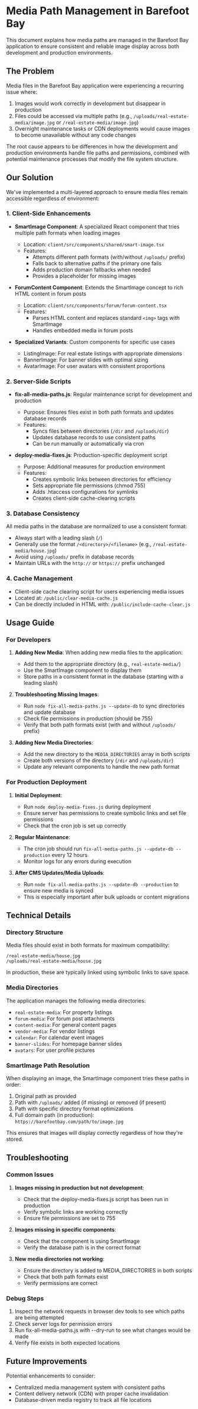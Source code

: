 # Media Path Management in Barefoot Bay

This document explains how media paths are managed in the Barefoot Bay application to ensure consistent and reliable image display across both development and production environments.

## The Problem

Media files in the Barefoot Bay application were experiencing a recurring issue where:

1. Images would work correctly in development but disappear in production
2. Files could be accessed via multiple paths (e.g., `/uploads/real-estate-media/image.jpg` or `/real-estate-media/image.jpg`)
3. Overnight maintenance tasks or CDN deployments would cause images to become unavailable without any code changes

The root cause appears to be differences in how the development and production environments handle file paths and permissions, combined with potential maintenance processes that modify the file system structure.

## Our Solution

We've implemented a multi-layered approach to ensure media files remain accessible regardless of environment:

### 1. Client-Side Enhancements

- **SmartImage Component**: A specialized React component that tries multiple path formats when loading images
  - Location: `client/src/components/shared/smart-image.tsx`
  - Features:
    - Attempts different path formats (with/without `/uploads/` prefix)
    - Falls back to alternative paths if the primary one fails
    - Adds production domain fallbacks when needed
    - Provides a placeholder for missing images

- **ForumContent Component**: Extends the SmartImage concept to rich HTML content in forum posts
  - Location: `client/src/components/forum/forum-content.tsx`
  - Features:
    - Parses HTML content and replaces standard `<img>` tags with SmartImage
    - Handles embedded media in forum posts

- **Specialized Variants**: Custom components for specific use cases
  - ListingImage: For real estate listings with appropriate dimensions
  - BannerImage: For banner slides with optimal sizing
  - AvatarImage: For user avatars with consistent proportions

### 2. Server-Side Scripts

- **fix-all-media-paths.js**: Regular maintenance script for development and production
  - Purpose: Ensures files exist in both path formats and updates database records
  - Features:
    - Syncs files between directories (`/dir` and `/uploads/dir`)
    - Updates database records to use consistent paths
    - Can be run manually or automatically via cron

- **deploy-media-fixes.js**: Production-specific deployment script
  - Purpose: Additional measures for production environment
  - Features:
    - Creates symbolic links between directories for efficiency
    - Sets appropriate file permissions (chmod 755)
    - Adds .htaccess configurations for symlinks
    - Creates client-side cache-clearing scripts

### 3. Database Consistency

All media paths in the database are normalized to use a consistent format:
- Always start with a leading slash (`/`)
- Generally use the format `/<directory>/<filename>` (e.g., `/real-estate-media/house.jpg`)
- Avoid using `/uploads/` prefix in database records
- Maintain URLs with the `http://` or `https://` prefix unchanged

### 4. Cache Management

- Client-side cache clearing script for users experiencing media issues
- Located at: `/public/clear-media-cache.js`
- Can be directly included in HTML with: `/public/include-cache-clear.js`

## Usage Guide

### For Developers

1. **Adding New Media**: When adding new media files to the application:
   - Add them to the appropriate directory (e.g., `real-estate-media/`)
   - Use the SmartImage component to display them
   - Store paths in a consistent format in the database (starting with a leading slash)

2. **Troubleshooting Missing Images**:
   - Run `node fix-all-media-paths.js --update-db` to sync directories and update database
   - Check file permissions in production (should be 755)
   - Verify that both path formats exist (with and without `/uploads/` prefix)

3. **Adding New Media Directories**:
   - Add the new directory to the `MEDIA_DIRECTORIES` array in both scripts
   - Create both versions of the directory (`/dir` and `/uploads/dir`)
   - Update any relevant components to handle the new path format

### For Production Deployment

1. **Initial Deployment**:
   - Run `node deploy-media-fixes.js` during deployment
   - Ensure server has permissions to create symbolic links and set file permissions
   - Check that the cron job is set up correctly

2. **Regular Maintenance**:
   - The cron job should run `fix-all-media-paths.js --update-db --production` every 12 hours
   - Monitor logs for any errors during execution

3. **After CMS Updates/Media Uploads**:
   - Run `node fix-all-media-paths.js --update-db --production` to ensure new media is synced
   - This is especially important after bulk uploads or content migrations

## Technical Details

### Directory Structure

Media files should exist in both formats for maximum compatibility:
```
/real-estate-media/house.jpg
/uploads/real-estate-media/house.jpg
```

In production, these are typically linked using symbolic links to save space.

### Media Directories

The application manages the following media directories:
- `real-estate-media`: For property listings
- `forum-media`: For forum post attachments
- `content-media`: For general content pages
- `vendor-media`: For vendor listings
- `calendar`: For calendar event images
- `banner-slides`: For homepage banner slides
- `avatars`: For user profile pictures

### SmartImage Path Resolution

When displaying an image, the SmartImage component tries these paths in order:
1. Original path as provided
2. Path with `/uploads/` added (if missing) or removed (if present)
3. Path with specific directory format optimizations
4. Full domain path (in production): `https://barefootbay.com/path/to/image.jpg`

This ensures that images will display correctly regardless of how they're stored.

## Troubleshooting

### Common Issues

1. **Images missing in production but not development**:
   - Check that the deploy-media-fixes.js script has been run in production
   - Verify symbolic links are working correctly
   - Ensure file permissions are set to 755

2. **Images missing in specific components**:
   - Check that the component is using SmartImage
   - Verify the database path is in the correct format

3. **New media directories not working**:
   - Ensure the directory is added to MEDIA_DIRECTORIES in both scripts
   - Check that both path formats exist
   - Verify permissions are correct

### Debug Steps

1. Inspect the network requests in browser dev tools to see which paths are being attempted
2. Check server logs for permission errors
3. Run fix-all-media-paths.js with --dry-run to see what changes would be made
4. Verify file exists in both expected locations

## Future Improvements

Potential enhancements to consider:
- Centralized media management system with consistent paths
- Content delivery network (CDN) with proper cache invalidation
- Database-driven media registry to track all file locations
